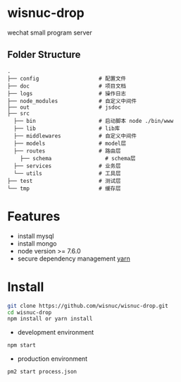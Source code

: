 # wisnuc-drop
wechat small program server

## Folder Structure

```
.
├── config                   # 配置文件
├── doc                      # 项目文档
├── logs                     # 操作日志
├── node_modules             # 自定义中间件
├── out                      # jsdoc
├── src
  ├── bin                    # 启动脚本 node ./bin/www
  ├── lib                    # lib库
  ├── middlewares            # 自定义中间件
  ├── models                 # model层
  ├── routes                 # 路由层
	├── schema                 # schema层
  ├── services               # 业务层
  └── utils                  # 工具层
├── test                     # 测试层     
└── tmp                      # 缓存层
```

# Features

- install mysql
- install mongo
- node version >= 7.6.0 
- secure dependency management [yarn](https://github.com/yarnpkg/yarn)

# Install

```bash
git clone https://github.com/wisnuc/wisnuc-drop.git
cd wisnuc-drop
npm install or yarn install
```

- development environment
```bash
npm start
```

- production environment
```bash
pm2 start process.json
```


